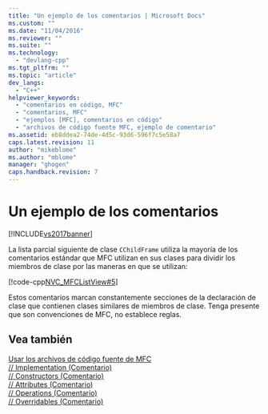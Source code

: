 ```yaml
---
title: "Un ejemplo de los comentarios | Microsoft Docs"
ms.custom: ""
ms.date: "11/04/2016"
ms.reviewer: ""
ms.suite: ""
ms.technology: 
  - "devlang-cpp"
ms.tgt_pltfrm: ""
ms.topic: "article"
dev_langs: 
  - "C++"
helpviewer_keywords: 
  - "comentarios en código, MFC"
  - "comentarios, MFC"
  - "ejemplos [MFC], comentarios en código"
  - "archivos de código fuente MFC, ejemplo de comentario"
ms.assetid: eb8ddea2-74de-4d5c-93d6-596f7c5e58a7
caps.latest.revision: 11
author: "mikeblome"
ms.author: "mblome"
manager: "ghogen"
caps.handback.revision: 7
---
```

# Un ejemplo de los comentarios
[!INCLUDE[vs2017banner](../assembler/inline/includes/vs2017banner.md)]

La lista parcial siguiente de clase `CChildFrame` utiliza la mayoría de los comentarios estándar que MFC utilizan en sus clases para dividir los miembros de clase por las maneras en que se utilizan:  
  
 [!code-cpp[NVC_MFCListView#5](../mfc/codesnippet/CPP/an-example-of-the-comments_1.h)]  
  
 Estos comentarios marcan constantemente secciones de la declaración de clase que contienen clases similares de miembros de clase.  Tenga presente que son convenciones de MFC, no establece reglas.  
  
## Vea también  
 [Usar los archivos de código fuente de MFC](../mfc/using-the-mfc-source-files.md)   
 [\/\/ Implementation \(Comentario\)](../mfc/decrement-implementation-comment.md)   
 [\/\/ Constructors \(Comentario\)](../mfc/decrement-constructors-comment.md)   
 [\/\/ Attributes \(Comentario\)](../mfc/decrement-attributes-comment.md)   
 [\/\/ Operations \(Comentario\)](../mfc/decrement-operations-comment.md)   
 [\/\/ Overridables \(Comentario\)](../mfc/decrement-overridables-comment.md)